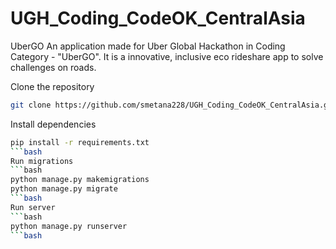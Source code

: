 # UGH_Coding_CodeOK_CentralAsia
UberGO
An application made for Uber Global Hackathon in Coding Category - "UberGO". It is a innovative, inclusive eco rideshare app to solve challenges on roads. 

Clone the repository
```bash
git clone https://github.com/smetana228/UGH_Coding_CodeOK_CentralAsia.git
```
Install dependencies
```bash
pip install -r requirements.txt
```bash
Run migrations
```bash
python manage.py makemigrations
python manage.py migrate
```bash
Run server
```bash
python manage.py runserver
```bash




